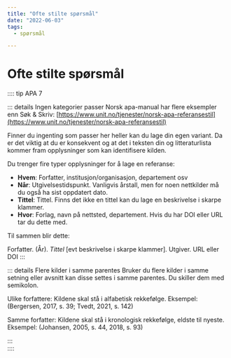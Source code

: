 ```yaml
---
title: "Ofte stilte spørsmål"
date: "2022-06-03"
tags:
  - spørsmål

---
```


# Ofte stilte spørsmål

:::: tip APA 7

::: details Ingen kategorier passer 
Norsk apa-manual har flere eksempler enn Søk & Skriv: [https://www.unit.no/tjenester/norsk-apa-referansestil](https://www.unit.no/tjenester/norsk-apa-referansestil)

Finner du ingenting som passer her heller kan du lage din egen variant. Da er det viktig at du er konsekvent og at det i teksten din og litteraturlista kommer fram opplysninger som kan identifisere kilden.

Du trenger fire typer opplysninger for å lage en referanse:
+ **Hvem**: Forfatter, institusjon/organisasjon, departement osv
+ **Når**: Utgivelsestidspunkt. Vanligvis årstall, men for noen nettkilder må du også ha sist oppdatert dato.
+ **Tittel**: Tittel. Finns det ikke en tittel kan du lage en beskrivelse i skarpe klammer.
+ **Hvor**: Forlag, navn på nettsted, departement. Hvis du har DOI eller URL tar du dette med.

Til sammen blir dette:

Forfatter. (År). _Tittel_ [evt beskrivelse i skarpe klammer]. Utgiver. URL eller DOI
:::  

::: details Flere kilder i samme parentes
Bruker du flere kilder i samme setning eller avsnitt kan disse settes i samme parentes. Du skiller dem med semikolon.

Ulike forfattere: Kildene skal stå i alfabetisk rekkefølge.
Eksempel: (Bergersen, 2017, s. 39; Tvedt, 2021, s. 142)

Samme forfatter: Kildene skal stå i kronologisk rekkefølge, eldste til nyeste.
Eksempel: (Johansen, 2005, s. 44, 2018, s. 93)

:::  
::::
